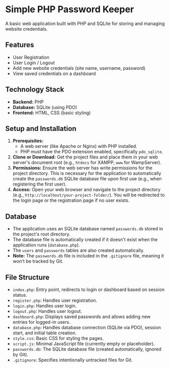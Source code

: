 # Simple PHP Password Keeper

A basic web application built with PHP and SQLite for storing and managing website credentials.

## Features

*   User Registration
*   User Login / Logout
*   Add new website credentials (site name, username, password)
*   View saved credentials on a dashboard

## Technology Stack

*   **Backend:** PHP
*   **Database:** SQLite (using PDO)
*   **Frontend:** HTML, CSS (basic styling)

## Setup and Installation

1.  **Prerequisites:**
    *   A web server (like Apache or Nginx) with PHP installed.
    *   PHP must have the PDO extension enabled, specifically `pdo_sqlite`.
2.  **Clone or Download:** Get the project files and place them in your web server's document root (e.g., `htdocs` for XAMPP, `www` for WampServer).
3.  **Permissions:** Ensure the web server has write permissions for the project directory. This is necessary for the application to automatically create the `passwords.db` SQLite database file upon first use (e.g., when registering the first user).
4.  **Access:** Open your web browser and navigate to the project directory (e.g., `http://localhost/your-project-folder/`). You will be redirected to the login page or the registration page if no user exists.

## Database

*   The application uses an SQLite database named `passwords.db` stored in the project's root directory.
*   The database file is automatically created if it doesn't exist when the application runs (`database.php`).
*   The `users` and `passwords` tables are also created automatically.
*   **Note:** The `passwords.db` file is included in the `.gitignore` file, meaning it won't be tracked by Git.


## File Structure

*   `index.php`: Entry point, redirects to login or dashboard based on session status.
*   `register.php`: Handles user registration.
*   `login.php`: Handles user login.
*   `logout.php`: Handles user logout.
*   `dashboard.php`: Displays saved passwords and allows adding new entries for logged-in users.
*   `database.php`: Handles database connection (SQLite via PDO), session start, and initial table creation.
*   `style.css`: Basic CSS for styling the pages.
*   `script.js`: Minimal JavaScript file (currently empty or placeholder).
*   `passwords.db`: The SQLite database file (created automatically, ignored by Git).
*   `.gitignore`: Specifies intentionally untracked files for Git. 